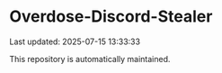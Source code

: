 # Overdose-Discord-Stealer

Last updated: 2025-07-15 13:33:33

This repository is automatically maintained.
